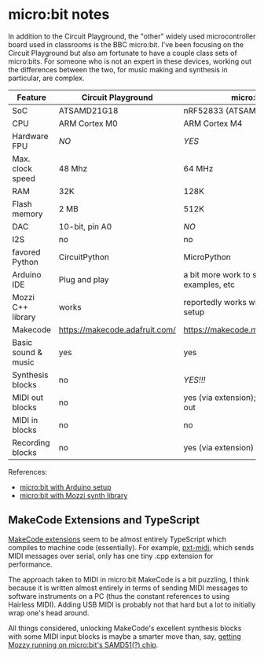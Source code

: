 micro:bit notes
===============

In addition to the Circuit Playground, the "other" widely used microcontroller board used in classrooms is the BBC micro:bit.  I've been focusing on the Circuit Playground but also am fortunate to have a couple class sets of micro:bits.  For someone who is not an expert in these devices, working out the differences between the two, for music making and synthesis in particular, are complex.

| Feature            | Circuit Playground                     | micro:bit v2                                   |
|--------------------|----------------------------------------|------------------------------------------------|
| SoC                | ATSAMD21G18                            | nRF52833 (ATSAMD51?)                           |
| CPU                | ARM Cortex M0                          | ARM Cortex M4                                  |
| Hardware FPU       | *NO*                                   | *YES*                                          |
| Max. clock speed   | 48 Mhz                                 | 64 MHz                                         |
| RAM                | 32K                                    | 128K                                           |
| Flash memory       | 2 MB                                   | 512K                                           |
| DAC                | 10-bit, pin A0                         | *NO*                                           |
| I2S                | no                                     | no                                             |
| favored Python     | CircuitPython                          | MicroPython                                    |
| Arduino IDE        | Plug and play                          | a bit more work to set up, fewer examples, etc |
| Mozzi C++ library  | works                                  | reportedly works with a fair bit of setup      |
| Makecode           | https://makecode.adafruit.com/         | https://makecode.microbit.org/#editor          |
| Basic sound & music| yes                                    | yes                                            |
| Synthesis blocks   | no                                     | *YES!!!*                                       |
| MIDI out blocks    | no                                     | yes (via extension); limited Bluetooth out     |
| MIDI in blocks     | no                                     | no                                             |
| Recording blocks   | no                                     | yes (via extension)                            |

References:
* [micro:bit with Arduino setup](https://learn.adafruit.com/use-micro-bit-with-arduino/overview)
* [micro:bit with Mozzi synth library](https://diyelectromusic.com/2021/04/16/samd-usb-midi-multi-pot-mozzi-synthesis/)







MakeCode Extensions and TypeScript
----------------------------------

[MakeCode extensions](https://makecode.com/extensions) seem to be almost entirely TypeScript which compiles to machine code (essentially).  For example, [pxt-midi](https://github.com/microsoft/pxt-midi/tree/master), which sends MIDI messages over serial, only has one tiny .cpp extension for performance.  

The approach taken to MIDI in micro:bit MakeCode is a bit puzzling, I think because it is written almost entirely in terms of sending MIDI messages to software instruments on a PC (thus the constant references to using Hairless MIDI).  Adding USB MIDI is probably not that hard but a lot to initially wrap one's head around.

All things considered, unlocking MakeCode's excellent synthesis blocks with some MIDI input blocks is maybe a smarter move than, say, [getting Mozzy running on micro:bit's SAMD51(?) chip](https://diyelectromusic.com/2021/04/16/samd-usb-midi-multi-pot-mozzi-synthesis/).

